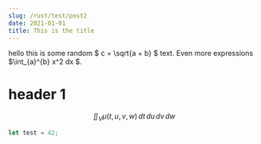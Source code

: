 ```yaml
---
slug: /rust/test/post2
date: 2021-01-01
title: This is the title
---
```


hello this is some random $ c = \\sqrt{a + b} $ text. Even more expressions $\int_{a}^{b} x^2 dx $.

# header 1
$$
 \iint_V \mu(t,u,v,w) \,dt\,du\,dv\,dw
$$

```rust
let test = 42;
```
